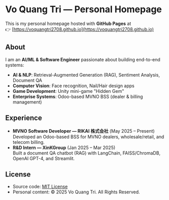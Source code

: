 # Vo Quang Tri — Personal Homepage

This is my personal homepage hosted with **GitHub Pages** at  
👉 [https://voquangtri2708.github.io](https://voquangtri2708.github.io)

## About
I am an **AI/ML & Software Engineer** passionate about building end-to-end systems:
- **AI & NLP**: Retrieval-Augmented Generation (RAG), Sentiment Analysis, Document QA
- **Computer Vision**: Face recognition, Nail/Hair design apps
- **Game Development**: Unity mini-game "Hidden Gem"
- **Enterprise Systems**: Odoo-based MVNO BSS (dealer & billing management)

## Experience
- **MVNO Software Developer — RIKAI 株式会社** (May 2025 – Present)  
  Developed an Odoo-based BSS for MVNO dealers, wholesale/retail, and telecom billing.
- **R&D Intern — XinKGroup** (Jan 2025 – Mar 2025)  
  Built a document QA chatbot (RAG) with LangChain, FAISS/ChromaDB, OpenAI GPT-4, and Streamlit.

## License
- Source code: [MIT License](LICENSE)  
- Personal content: © 2025 Vo Quang Tri. All Rights Reserved.
